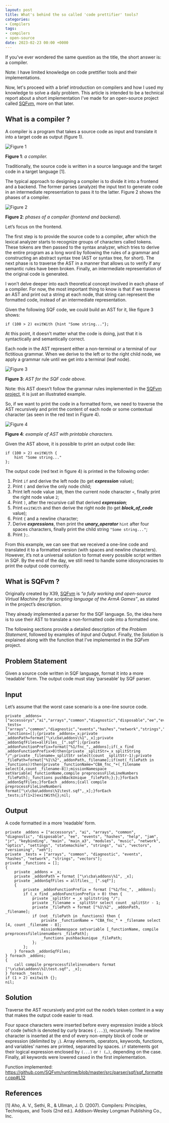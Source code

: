 ```yaml
---
layout: post
title: What's behind the so called 'code prettifier' tools?
categories:
- Compilers
tags:
- compilers
- open-source
date: 2023-02-23 00:00 +0000
---
```

If you've ever wondered the same question as the title, the short answer is: a compiler.

Note: I have limited knowledge on code prettifier tools and their implementations.

Now, let's proceed with a brief introduction on compilers and how I used my knowledge to solve a daily problem. This article is intended to be a technical report about a short implementation I've made for an open-source project called [SQFvm](https://github.com/SQFvm/runtime), more on that later.

## What is a compiler ?

A compiler is a program that takes a source code as input and translate it into a target code as output (figure 1).

![Figure 1](/assets/img/posts/code_prettifier_post/fig1.png)

**Figure 1**: _a compiler._

Traditionally, the source code is written in a source language and the target code in a target language [1].

The typical approach to designing a compiler is to divide it into a frontend and a backend. The former parses (analyze) the input text to generate code in an intermediate representation to pass it to the latter. Figure 2 shows the phases of a compiler.

![Figure 2](/assets/img/posts/code_prettifier_post/fig2.png)

**Figure 2**: _phases of a compiler (frontend and backend)._


Let’s focus on the frontend.

The first step is to provide the source code to a compiler, after which the lexical analyzer starts to recognize groups of characters called tokens. These tokens are then passed to the syntax analyzer, which tries to derive the entire program as a long word by following the rules of a grammar and constructing an abstract syntax tree (AST or syntax tree, for short). The next phase is to traverse the AST in a manner that allows us to verify if any semantic rules have been broken. Finally, an intermediate representation of the original code is generated.

I won’t delve deeper into each theoretical concept involved in each phase of a compiler. For now, the most important thing to know is that if we traverse an AST and print out a string at each node, that string can represent the formatted code, instead of an intermediate representation.

Given the following SQF code, we could build an AST for it, like figure 3 shows:

```
if (100 > 2) exitWith {hint "Some string..."};
```

At this point, it doesn’t matter what the code is doing, just that it is syntactically and semantically correct.

Each node in the AST represent either a non-terminal or a terminal of our fictitious grammar. When we derive to the left or to the right child node, we apply a grammar rule until we get into a terminal (leaf node).

![Figure 3](/assets/img/posts/code_prettifier_post/fig3.png)

**Figure 3**: _AST for the SQF code above._

Note: this AST doesn’t follow the grammar rules implemented in the [SQFvm project](https://github.com/SQFvm/runtime/blob/master/src/parser/sqf/parser.y), it is just an illustrated example.

So, if we want to print the code in a formatted form, we need to traverse the AST recursively and print the content of each node or some contextual character (as seen in the red text in Figure 4).

![Figure 4](/assets/img/posts/code_prettifier_post/fig4.png)

**Figure 4**: _example of AST with printable characters._

Given the AST above, it is possible to print an output code like:

```
if (100 > 2) exitWith {
    hint "Some string..."
};
```

The output code (red text in figure 4) is printed in the following order:

1. Print `if` and derive the left node (to get _**expression**_ value);
2. Print `(` and derive the only node child;
3. Print left node value `100`, then the current node character `<`, finally print the right node value `2`;
4. Print `)`, after the recursive call that derived _**expression**_;
5. Print `exitWith` and then derive the right node (to get _**block_of_code**_ value);
6. Print `{` and a newline character;
7. Derive _**expressions**_, then print the _**unary_operator**_ `hint` after four spaces characters, finally print the child string `"Some string..."`;
8. Print `};`.

From this example, we can see that we received a one-line code and translated it to a formatted version (with spaces and newline characters). However, it’s not a universal solution to format every possible script written in SQF. By the end of the day, we still need to handle some idiosyncrasies to print the output code correctly.

## What is SQFvm ?

Originally created by X39, [SQFvm](https://github.com/SQFvm/runtime) is _“a fully working and open-source Virtual Machine for the scripting language of the ArmA Games”_, as stated in the project’s description.

They already implemented a parser for the SQF language. So, the idea here is to use their AST to translate a non-formatted code into a formatted one.

The following sections provide a detailed description of the _Problem Statement_, followed by examples of _Input_ and _Output_. Finally, the _Solution_ is explained along with the function that I’ve implemented in the _SQFvm_ project.

## Problem Statement

Given a source code written in SQF language, format it into a more ‘readable’ form. The output code must stay ‘parseable’ by SQF parser.

## Input

Let’s assume that the worst case scenario is a one-line source code.

```
private _addons=["accessorys","ai","arrays","common","diagnostic","disposable","ee","events","hashes","help","jam","jr","keybinding","main","main_a3","modules","music","network","optics","settings","statemachine","strings","ui","vectors","versioning","xeh"];private _tests=["arrays","common","diagnostic","events","hashes","network","strings","vectors"];private _functions=[];{private _addons=_x;private _addonPath=format["\x\cba\addons\%1",_x];private _addonSqfFiles=allFiles__[".sqf"];{private _addonFunctionPrefix=format["%1/fnc_",_addons];if(_x find _addonFunctionPrefix>0)then{private _splitStr=_x splitString "/";private _filename=_splitStr select(count _splitStr-1);private _filePath=format["%1\%2",_addonPath,_filename];if(not(_filePath in _functions))then{private _functionName="CBA_fnc_"+(_filename select[4,count _filename-8]);missionNamespace setVariable[_functionName,compile preprocessFileLineNumbers _filePath];_functions pushBackUnique _filePath;};};}forEach _addonSqfFiles;}forEach _addons;{call compile preprocessFileLineNumbers format["\x\cba\addons\%1\test.sqf",_x];}forEach _tests;if(1>2)exitWith{};nil;
```

## Output

A code formatted in a more ‘readable’ form.

```
private _addons = ["accessorys", "ai", "arrays", "common", "diagnostic", "disposable", "ee", "events", "hashes", "help", "jam", "jr", "keybinding", "main", "main_a3", "modules", "music", "network", "optics", "settings", "statemachine", "strings", "ui", "vectors", "versioning", "xeh"];
private _tests = ["arrays", "common", "diagnostic", "events", "hashes", "network", "strings", "vectors"];
private _functions = [];
{
    private _addons = _x;
    private _addonPath = format ["\x\cba\addons\%1", _x];
    private _addonSqfFiles = allfiles__ [".sqf"];
    {
        private _addonFunctionPrefix = format ["%1/fnc_", _addons];
        if (_x find _addonFunctionPrefix > 0) then {
            private _splitStr = _x splitstring "/";
            private _filename = _splitStr select count _splitStr - 1;
            private _filePath = format ["%1\%2", _addonPath, _filename];
            if (not _filePath in _functions) then {
                private _functionName = "CBA_fnc_" + _filename select [4, count _filename - 8];
                missionNamespace setvariable [_functionName, compile preprocessfilelinenumbers _filePath];
                _functions pushbackunique _filePath;
            };
        };
    } foreach _addonSqfFiles;
} foreach _addons;
{
    call compile preprocessfilelinenumbers format ["\x\cba\addons\%1\test.sqf", _x];
} foreach _tests;
if (1 > 2) exitwith {};
nil;
```

## Solution

Traverse the AST recursively and print out the node’s token content in a way that makes the output code easier to read.

Four space characters were inserted before every expression inside a block of code (which is denoted by curly braces `{...}`), recursively. The newline character is inserted at the end of every non-empty block of code or expression (delimited by `;`). Array elements, operators, keywords, functions, and variables’ names are printed, separated by spaces. `if` statements got their logical expression enclosed by `(...)` or `! (…)`, depending on the case. Finally, all keywords were lowered cased in the first implementation.

Function implemented:
<https://github.com/SQFvm/runtime/blob/master/src/parser/sqf/sqf_formatter.cpp#L12>

## References

[1] Aho, A. V., Sethi, R., & Ullman, J. D. (2007). Compilers: Principles, Techniques, and Tools (2nd ed.). Addison-Wesley Longman Publishing Co., Inc.
